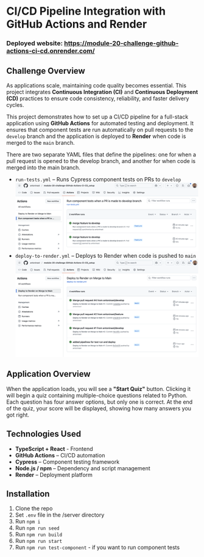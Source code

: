 # CI/CD Pipeline Integration with GitHub Actions and Render

### Deployed website: https://module-20-challenge-github-actions-ci-cd.onrender.com/

## Challenge Overview
As applications scale, maintaining code quality becomes essential. This project integrates **Continuous Integration (CI)** and **Continuous Deployment (CD)** practices to ensure code consistency, reliability, and faster delivery cycles.


This project demonstrates how to set up a CI/CD pipeline for a full-stack application using **GitHub Actions** for automated testing and deployment. It ensures that component tests are run automatically on pull requests to the `develop` branch and the application is deployed to **Render** when code is merged to the `main` branch.

There are two separate YAML files that define the pipelines: one for when a pull request is opened to the develop branch, and another for when code is merged into the main branch.

- `run-tests.yml` – Runs Cypress component tests on PRs to `develop`
![alt text](image-2.png)
- `deploy-to-render.yml` – Deploys to Render when code is pushed to `main`
![alt text](image.png)

## Application Overview
When the application loads, you will see a **"Start Quiz"** button. Clicking it will begin a quiz containing multiple-choice questions related to Python. Each question has four answer options, but only one is correct. At the end of the quiz, your score will be displayed, showing how many answers you got right.

## Technologies Used
- **TypeScript + React** - Frontend 
- **GitHub Actions** – CI/CD automation
- **Cypress** – Component testing framework
- **Node.js / npm** – Dependency and script management
- **Render** – Deployment platform

## Installation
1. Clone the repo
2. Set `.env` file in the /server directory
3. Run `npm i`
4. Run `npm run seed`
5. Run `npm run build`
6. Run `npm run start`
7. Run `npm run test-component` - if you want to run component tests


